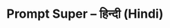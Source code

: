 # Prompt Super – हिन्दी (Hindi)

<!-- Placeholder for the full हिन्दी (Hindi) translation of the prompt_super_generic.md. Replace this comment with the translated prompt. -->
